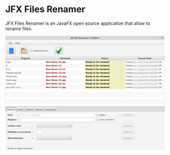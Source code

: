 # JFX Files Renamer
JFX Files Renamer is an JavaFX open source application that allow to rename files.

![Imgur Image](https://github.com/Baramiji/JFX-Files-Renamer/blob/master/ScreenShot.png)
